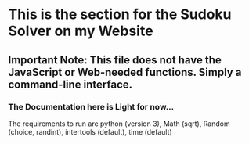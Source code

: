 # This is the section for the Sudoku Solver on my Website

## Important Note: This file does not have the JavaScript or Web-needed functions. Simply a command-line interface.

### The Documentation here is Light for now...

The requirements to run are python (version 3), Math (sqrt), Random (choice, randint), intertools (default), time (default)
